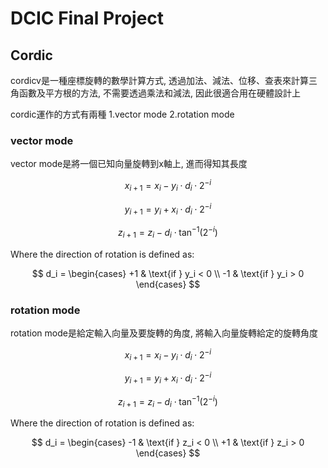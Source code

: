 # DCIC Final Project

## Cordic
cordicv是一種座標旋轉的數學計算方式, 透過加法、減法、位移、查表來計算三角函數及平方根的方法, 不需要透過乘法和減法, 因此很適合用在硬體設計上


cordic運作的方式有兩種 1.vector mode 2.rotation mode
### vector mode
vector mode是將一個已知向量旋轉到x軸上, 進而得知其長度

$$
x_{i+1} = x_i - y_i \cdot d_i \cdot 2^{-i}
$$

$$
y_{i+1} = y_i + x_i \cdot d_i \cdot 2^{-i}
$$

$$
z_{i+1} = z_i - d_i \cdot \tan^{-1}(2^{-i})
$$

Where the direction of rotation is defined as:

$$
d_i =
\begin{cases}
+1 & \text{if } y_i < 0 \\
-1 & \text{if } y_i > 0
\end{cases}
$$

### rotation mode
rotation mode是給定輸入向量及要旋轉的角度, 將輸入向量旋轉給定的旋轉角度

$$
x_{i+1} = x_i - y_i \cdot d_i \cdot 2^{-i}
$$

$$
y_{i+1} = y_i + x_i \cdot d_i \cdot 2^{-i}
$$

$$
z_{i+1} = z_i - d_i \cdot \tan^{-1}(2^{-i})
$$

Where the direction of rotation is defined as:

$$
d_i =
\begin{cases}
-1 & \text{if } z_i < 0 \\
+1 & \text{if } z_i > 0
\end{cases}
$$
